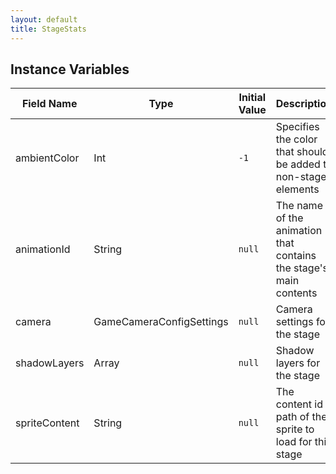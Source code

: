 ```yaml
---
layout: default
title: StageStats
---
```


## Instance Variables

| Field Name | Type | Initial Value | Description |
| ------------ | ------ | --------------- | ------------- |
| ambientColor | Int | `-1` | Specifies the color that should be added to non-stage elements |
| animationId | String | `null` | The name of the animation that contains the stage's main contents |
| camera | GameCameraConfigSettings | `null` | Camera settings for the stage |
| shadowLayers | Array<StageShadowLayerStatsProps> | `null` | Shadow layers for the stage |
| spriteContent | String | `null` | The content id path of the sprite to load for this stage |
